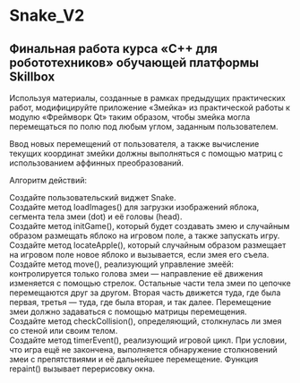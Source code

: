 # Snake_V2
## Финальная работа курса «C++ для робототехников» обучающей платформы Skillbox  
Используя материалы, созданные в рамках предыдущих практических работ, модифицируйте приложение «Змейка» из практической работы к модулю «Фреймворк Qt» таким образом, чтобы змейка могла перемещаться по полю под любым углом, заданным пользователем.  

Ввод новых перемещений от пользователя, а также вычисление текущих координат змейки должны выполняться с помощью матриц с использованием аффинных преобразований.  

Алгоритм действий:  

Создайте пользовательский виджет Snake.  
Создайте метод loadImages() для загрузки изображений яблока, сегмента тела змеи (dot) и её головы (head).  
Создайте метод initGame(), который будет создавать змею и случайным образом размещать яблоко на игровом поле, а также запускать игру.  
Создайте метод locateApple(), который случайным образом размещает на игровом поле новое яблоко и вызывается, если змея его съела.  
Создайте метод move(), реализующий управление змеёй: контролируется только голова змеи — направление её движения изменяется с помощью стрелок. Остальные части тела змеи по цепочке перемещаются друг за другом.   Вторая часть движется туда, где была первая, третья — туда, где была вторая, и так далее. Перемещение змеи должно задаваться с помощью матрицы перемещения.  
Создайте метод checkCollision(), определяющий, столкнулась ли змея со стеной или своим телом.  
Создайте метод timerEvent(), реализующий игровой цикл. При условии, что игра ещё не закончена, выполняется обнаружение столкновений змеи с препятствиями и её дальнейшее перемещение. Функция repaint() вызывает перерисовку окна.  

